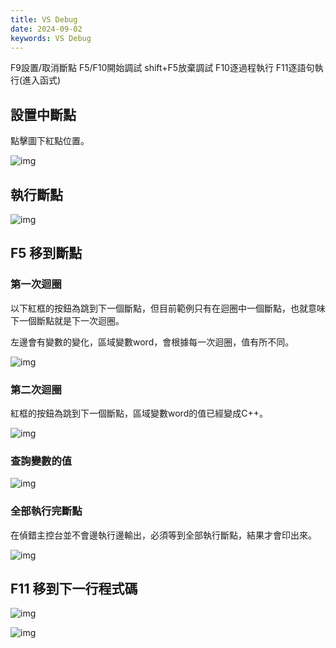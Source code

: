 ```yaml
---
title: VS Debug
date: 2024-09-02
keywords: VS Debug
---
```


F9設置/取消斷點
F5/F10開始調試
shift+F5放棄調試
F10逐過程執行
F11逐語句執行(進入函式)




## 設置中斷點

點擊圖下紅點位置。

![img]({{site.imgurl}}/vsdebug/debug1.png)

## 執行斷點

![img]({{site.imgurl}}/vsdebug/debug2.png)


## F5 移到斷點

### 第一次迴圈

以下紅框的按鈕為跳到下一個斷點，但目前範例只有在迴圈中一個斷點，也就意味下一個斷點就是下一次迴圈。

左邊會有變數的變化，區域變數word，會根據每一次迴圈，值有所不同。

![img]({{site.imgurl}}/vsdebug/debug3.png)

### 第二次迴圈

紅框的按鈕為跳到下一個斷點，區域變數word的值已經變成C++。

![img]({{site.imgurl}}/vsdebug/debug4.png)

### 查詢變數的值

![img]({{site.imgurl}}/vsdebug/debug5.png)

### 全部執行完斷點

在偵錯主控台並不會邊執行邊輸出，必須等到全部執行斷點，結果才會印出來。

![img]({{site.imgurl}}/vsdebug/debug6.png)

## F11 移到下一行程式碼

![img]({{site.imgurl}}/vsdebug/debug7.png)

![img]({{site.imgurl}}/vsdebug/debug8.png)